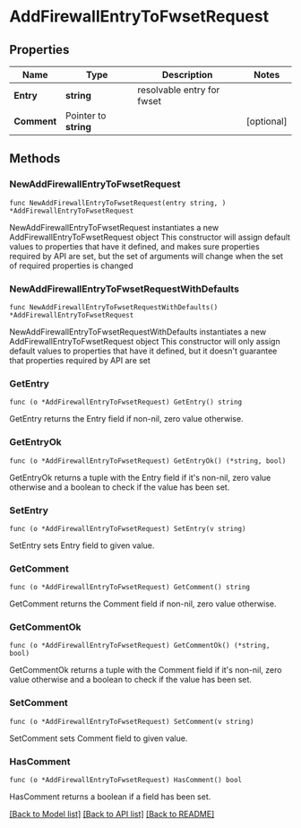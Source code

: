 # AddFirewallEntryToFwsetRequest

## Properties

Name | Type | Description | Notes
------------ | ------------- | ------------- | -------------
**Entry** | **string** | resolvable entry for fwset | 
**Comment** | Pointer to **string** |  | [optional] 

## Methods

### NewAddFirewallEntryToFwsetRequest

`func NewAddFirewallEntryToFwsetRequest(entry string, ) *AddFirewallEntryToFwsetRequest`

NewAddFirewallEntryToFwsetRequest instantiates a new AddFirewallEntryToFwsetRequest object
This constructor will assign default values to properties that have it defined,
and makes sure properties required by API are set, but the set of arguments
will change when the set of required properties is changed

### NewAddFirewallEntryToFwsetRequestWithDefaults

`func NewAddFirewallEntryToFwsetRequestWithDefaults() *AddFirewallEntryToFwsetRequest`

NewAddFirewallEntryToFwsetRequestWithDefaults instantiates a new AddFirewallEntryToFwsetRequest object
This constructor will only assign default values to properties that have it defined,
but it doesn't guarantee that properties required by API are set

### GetEntry

`func (o *AddFirewallEntryToFwsetRequest) GetEntry() string`

GetEntry returns the Entry field if non-nil, zero value otherwise.

### GetEntryOk

`func (o *AddFirewallEntryToFwsetRequest) GetEntryOk() (*string, bool)`

GetEntryOk returns a tuple with the Entry field if it's non-nil, zero value otherwise
and a boolean to check if the value has been set.

### SetEntry

`func (o *AddFirewallEntryToFwsetRequest) SetEntry(v string)`

SetEntry sets Entry field to given value.


### GetComment

`func (o *AddFirewallEntryToFwsetRequest) GetComment() string`

GetComment returns the Comment field if non-nil, zero value otherwise.

### GetCommentOk

`func (o *AddFirewallEntryToFwsetRequest) GetCommentOk() (*string, bool)`

GetCommentOk returns a tuple with the Comment field if it's non-nil, zero value otherwise
and a boolean to check if the value has been set.

### SetComment

`func (o *AddFirewallEntryToFwsetRequest) SetComment(v string)`

SetComment sets Comment field to given value.

### HasComment

`func (o *AddFirewallEntryToFwsetRequest) HasComment() bool`

HasComment returns a boolean if a field has been set.


[[Back to Model list]](../README.md#documentation-for-models) [[Back to API list]](../README.md#documentation-for-api-endpoints) [[Back to README]](../README.md)


